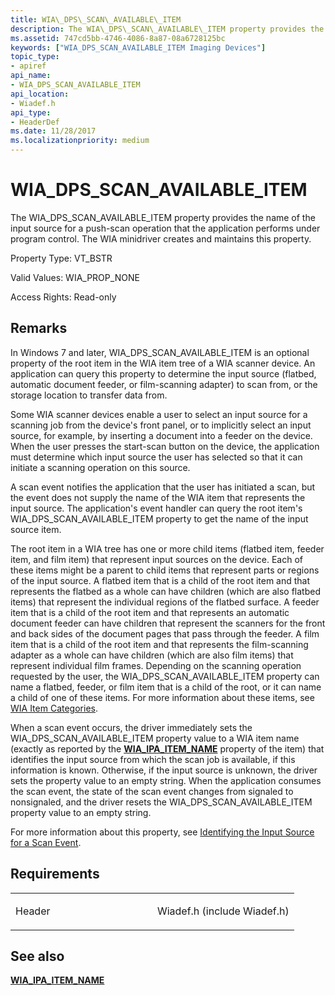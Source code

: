 ```yaml
---
title: WIA\_DPS\_SCAN\_AVAILABLE\_ITEM
description: The WIA\_DPS\_SCAN\_AVAILABLE\_ITEM property provides the name of the input source for a push-scan operation that the application performs under program control. The WIA minidriver creates and maintains this property.
ms.assetid: 747cd5bb-4746-4086-8a87-08a6728125bc
keywords: ["WIA_DPS_SCAN_AVAILABLE_ITEM Imaging Devices"]
topic_type:
- apiref
api_name:
- WIA_DPS_SCAN_AVAILABLE_ITEM
api_location:
- Wiadef.h
api_type:
- HeaderDef
ms.date: 11/28/2017
ms.localizationpriority: medium
---
```


# WIA\_DPS\_SCAN\_AVAILABLE\_ITEM


The WIA\_DPS\_SCAN\_AVAILABLE\_ITEM property provides the name of the input source for a push-scan operation that the application performs under program control. The WIA minidriver creates and maintains this property.

Property Type: VT\_BSTR

Valid Values: WIA\_PROP\_NONE

Access Rights: Read-only

Remarks
-------

In Windows 7 and later, WIA\_DPS\_SCAN\_AVAILABLE\_ITEM is an optional property of the root item in the WIA item tree of a WIA scanner device. An application can query this property to determine the input source (flatbed, automatic document feeder, or film-scanning adapter) to scan from, or the storage location to transfer data from.

Some WIA scanner devices enable a user to select an input source for a scanning job from the device's front panel, or to implicitly select an input source, for example, by inserting a document into a feeder on the device. When the user presses the start-scan button on the device, the application must determine which input source the user has selected so that it can initiate a scanning operation on this source.

A scan event notifies the application that the user has initiated a scan, but the event does not supply the name of the WIA item that represents the input source. The application's event handler can query the root item's WIA\_DPS\_SCAN\_AVAILABLE\_ITEM property to get the name of the input source item.

The root item in a WIA tree has one or more child items (flatbed item, feeder item, and film item) that represent input sources on the device. Each of these items might be a parent to child items that represent parts or regions of the input source. A flatbed item that is a child of the root item and that represents the flatbed as a whole can have children (which are also flatbed items) that represent the individual regions of the flatbed surface. A feeder item that is a child of the root item and that represents an automatic document feeder can have children that represent the scanners for the front and back sides of the document pages that pass through the feeder. A film item that is a child of the root item and that represents the film-scanning adapter as a whole can have children (which are also film items) that represent individual film frames. Depending on the scanning operation requested by the user, the WIA\_DPS\_SCAN\_AVAILABLE\_ITEM property can name a flatbed, feeder, or film item that is a child of the root, or it can name a child of one of these items. For more information about these items, see [WIA Item Categories](./wia-item-categories.md).

When a scan event occurs, the driver immediately sets the WIA\_DPS\_SCAN\_AVAILABLE\_ITEM property value to a WIA item name (exactly as reported by the [**WIA\_IPA\_ITEM\_NAME**](wia-ipa-item-name.md) property of the item) that identifies the input source from which the scan job is available, if this information is known. Otherwise, if the input source is unknown, the driver sets the property value to an empty string. When the application consumes the scan event, the state of the scan event changes from signaled to nonsignaled, and the driver resets the WIA\_DPS\_SCAN\_AVAILABLE\_ITEM property value to an empty string.

For more information about this property, see [Identifying the Input Source for a Scan Event](./identifying-the-input-source-for-a-scan-event.md).

Requirements
------------

<table>
<colgroup>
<col width="50%" />
<col width="50%" />
</colgroup>
<tbody>
<tr class="odd">
<td><p>Header</p></td>
<td>Wiadef.h (include Wiadef.h)</td>
</tr>
</tbody>
</table>

## See also


[**WIA\_IPA\_ITEM\_NAME**](wia-ipa-item-name.md)

 

